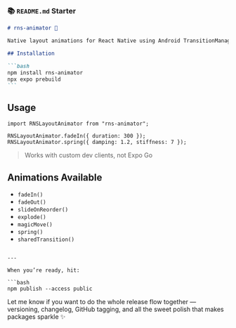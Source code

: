 ### 📚 `README.md` Starter

````md
# rns-animator 🚀

Native layout animations for React Native using Android TransitionManager — fade, slide, explode, spring, and more!

## Installation

```bash
npm install rns-animator
npx expo prebuild
```
````

## Usage

```tsx
import RNSLayoutAnimator from "rns-animator";

RNSLayoutAnimator.fadeIn({ duration: 300 });
RNSLayoutAnimator.spring({ damping: 1.2, stiffness: 7 });
```

> Works with custom dev clients, not Expo Go

## Animations Available

- `fadeIn()`
- `fadeOut()`
- `slideOnReorder()`
- `explode()`
- `magicMove()`
- `spring()`
- `sharedTransition()`

````

---

When you’re ready, hit:

```bash
npm publish --access public
````

Let me know if you want to do the whole release flow together — versioning, changelog, GitHub tagging, and all the sweet polish that makes packages sparkle ✨
